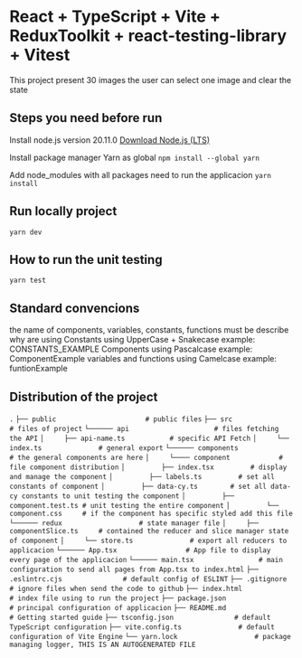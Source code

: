 # React + TypeScript + Vite + ReduxToolkit + react-testing-library + Vitest

This project present 30 images the user can select one image and clear the state 

## Steps you need before run

Install node.js version 20.11.0
[Download Node.js (LTS)](https://nodejs.org/)

Install package manager Yarn as global 
```npm install --global yarn```

Add node_modules with all packages need to run the applicacion
```yarn install```

## Run locally project

```yarn dev```

## How to run the unit testing

```yarn test```

## Standard convencions

the name of components, variables, constants, functions must be describe why are using
Constants                 using UpperCase + Snakecase example: CONSTANTS_EXAMPLE
Components                using Pascalcase            example: ComponentExample
variables and functions   using Camelcase             example: funtionExample

## Distribution of the project
`.`
`├── public                      # public files`
`├── src                         # files of project`
`└────── api                     # files fetching the API`
`│     ├── api-name.ts           # specific API Fetch`
`│     └── index.ts              # general export`
`└────── components              # the general components are here`
`│     └──── component            # file component distribution`
`│         ├── index.tsx         # display and manage the component`
`│         ├── labels.ts         # set all constants of component`
`│         ├── data-cy.ts        # set all data-cy constants to unit testing the component`
`│         ├── component.test.ts # unit testing the entire component`
`│         └── component.css     # if the component has specific styled add this file`
`└────── redux                   # state manager file`
`│     ├── componentSlice.ts     # contained the reducer and slice manager state of component`
`│     └── store.ts              # export all reducers to applicacion`
`└────── App.tsx                 # App file to display every page of the applicacion`
`└────── main.tsx                # main configuration to send all pages from App.tsx to index.html`
`├── .eslintrc.cjs               # default config of ESLINT`
`├── .gitignore                  # ignore files when send the code to github`
`├── index.html                  # index file using to run the project`
`├── package.json                # principal configuration of applicacion`
`├── README.md                   # Getting started guide`
`├── tsconfig.json               # default TypeScript configuration`
`├── vite.config.ts              # default configuration of Vite Engine`
`└── yarn.lock                   # package managing logger, THIS IS AN AUTOGENERATED FILE`
